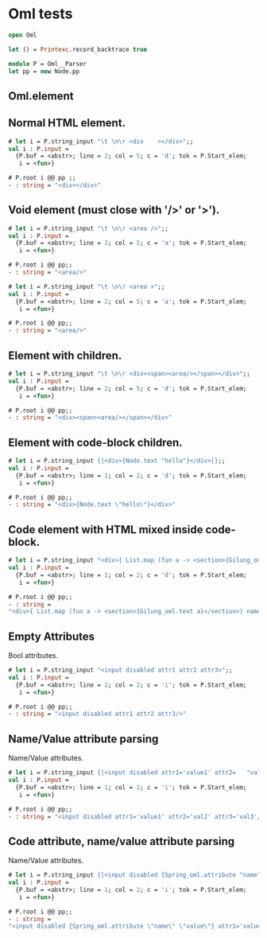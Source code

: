 # Oml tests

```ocaml
open Oml

let () = Printexc.record_backtrace true

module P = Oml__Parser
let pp = new Node.pp
```

## Oml.element

## Normal HTML element.

```ocaml
# let i = P.string_input "\t \n\r <div    ></div>";;
val i : P.input =
  {P.buf = <abstr>; line = 2; col = 5; c = 'd'; tok = P.Start_elem;
   i = <fun>}

# P.root i @@ pp ;;
- : string = "<div></div>"
```

## Void element (must close with '/>' or '>').

```ocaml
# let i = P.string_input "\t \n\r <area />";;
val i : P.input =
  {P.buf = <abstr>; line = 2; col = 5; c = 'a'; tok = P.Start_elem;
   i = <fun>}

# P.root i @@ pp;;
- : string = "<area/>"

# let i = P.string_input "\t \n\r <area >";;
val i : P.input =
  {P.buf = <abstr>; line = 2; col = 5; c = 'a'; tok = P.Start_elem;
   i = <fun>}

# P.root i @@ pp;;
- : string = "<area/>"
```

## Element with children.

```ocaml
# let i = P.string_input "\t \n\r <div><span><area/></span></div>";;
val i : P.input =
  {P.buf = <abstr>; line = 2; col = 5; c = 'd'; tok = P.Start_elem;
   i = <fun>}

# P.root i @@ pp;;
- : string = "<div><span><area/></span></div>"
```

## Element with code-block children.

```ocaml
# let i = P.string_input {|<div>{Node.text "hello"}</div>|};;
val i : P.input =
  {P.buf = <abstr>; line = 1; col = 2; c = 'd'; tok = P.Start_elem;
   i = <fun>}

# P.root i @@ pp;;
- : string = "<div>{Node.text \"hello\"}</div>"
```

## Code element with HTML mixed inside code-block.

```ocaml
# let i = P.string_input "<div>{ List.map (fun a -> <section>{Gilung_oml.text a}</section>) names }</div>";;
val i : P.input =
  {P.buf = <abstr>; line = 1; col = 2; c = 'd'; tok = P.Start_elem;
   i = <fun>}

# P.root i @@ pp;;
- : string =
"<div>{ List.map (fun a -> <section>{Gilung_oml.text a}</section>) names }</div>"
```

## Empty Attributes

Bool attributes.

```ocaml
# let i = P.string_input "<input disabled attr1 attr2 attr3>";;
val i : P.input =
  {P.buf = <abstr>; line = 1; col = 2; c = 'i'; tok = P.Start_elem;
   i = <fun>}

# P.root i @@ pp;;
- : string = "<input disabled attr1 attr2 attr3/>"
```

## Name/Value attribute parsing

Name/Value attributes.

```ocaml
# let i = P.string_input {|<input disabled attr1='value1' attr2=   "val2"      attr3    = val3    >|};;
val i : P.input =
  {P.buf = <abstr>; line = 1; col = 2; c = 'i'; tok = P.Start_elem;
   i = <fun>}

# P.root i @@ pp;;
- : string = "<input disabled attr1='value1' attr2='val2' attr3='val3'/>"
```

## Code attribute, name/value attribute parsing

Name/Value attributes.

```ocaml
# let i = P.string_input {|<input disabled {Spring_oml.attribute "name" "value"} attr1='value1' attr2=   "val2"      attr3    = val3    >|};;
val i : P.input =
  {P.buf = <abstr>; line = 1; col = 2; c = 'i'; tok = P.Start_elem;
   i = <fun>}

# P.root i @@ pp;;
- : string =
"<input disabled {Spring_oml.attribute \"name\" \"value\"} attr1='value1' attr2='val2' attr3='val3'/>"
```

